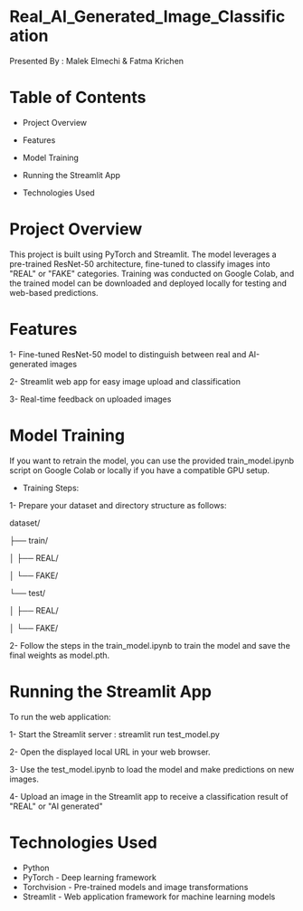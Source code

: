 # Real_AI_Generated_Image_Classification

Presented By : Malek Elmechi & Fatma Krichen

# Table of Contents

- Project Overview

- Features

- Model Training

- Running the Streamlit App

- Technologies Used

# Project Overview

This project is built using PyTorch and Streamlit. The model leverages a pre-trained ResNet-50 architecture, fine-tuned to classify images into "REAL" or "FAKE" categories. Training was conducted on Google Colab, and the trained model can be downloaded and deployed locally for testing and web-based predictions.

# Features

1- Fine-tuned ResNet-50 model to distinguish between real and AI-generated images

2- Streamlit web app for easy image upload and classification

3- Real-time feedback on uploaded images

# Model Training

If you want to retrain the model, you can use the provided train_model.ipynb script on Google Colab or locally if you have a compatible GPU setup.

* Training Steps:

1- Prepare your dataset and directory structure as follows:

dataset/

├── train/

│   ├── REAL/

│   └── FAKE/

└── test/

│   ├── REAL/

│    └── FAKE/


2- Follow the steps in the train_model.ipynb to train the model and save the final weights as model.pth.

# Running the Streamlit App

To run the web application:

1- Start the Streamlit server      :  streamlit run test_model.py

2- Open the displayed local URL in your web browser.

3- Use the test_model.ipynb to load the model and make predictions on new images.

4- Upload an image in the Streamlit app to receive a classification result of "REAL" or "AI generated"

# Technologies Used

- Python
- PyTorch - Deep learning framework
- Torchvision - Pre-trained models and image transformations
- Streamlit - Web application framework for machine learning models
